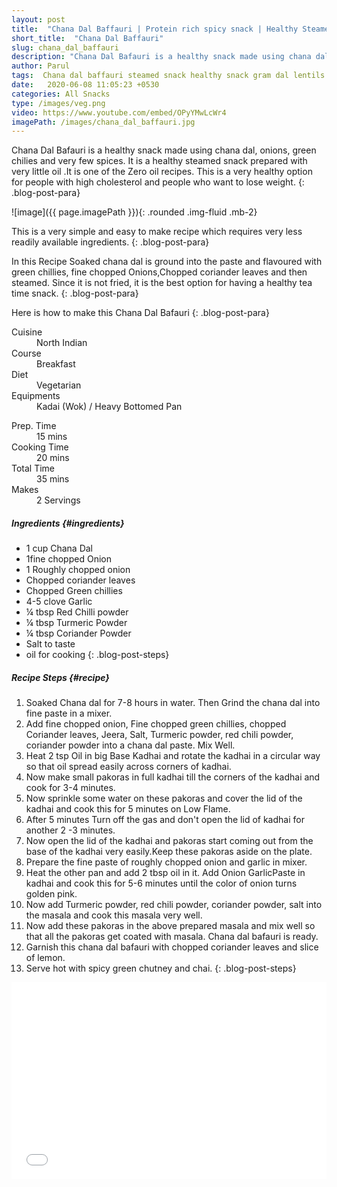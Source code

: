 ```yaml
---
layout: post
title:  "Chana Dal Baffauri | Protein rich spicy snack | Healthy Steamed Snack Recipe"
short_title:  "Chana Dal Baffauri"
slug: chana_dal_baffauri
description: "Chana Dal Bafauri is a healthy snack made using chana dal, onions, green chilies and very few spices. It is a healthy steamed snack prepared with very little oil .It is one of the Zero oil recipes. This is a very healthy option for people with high cholesterol and people who want to lose weight"
author: Parul
tags:  Chana dal baffauri steamed snack healthy snack gram dal lentils snacks protein enriched snackrecipes breakfast foodyindianmom less oil recipe tea time eevening snack gram dal lentil snack indian healthy appetizer kids tiffin breakfast recipe 
date:   2020-06-08 11:05:23 +0530
categories: All Snacks
type: /images/veg.png
video: https://www.youtube.com/embed/OPyYMwLcWr4
imagePath: /images/chana_dal_baffauri.jpg
---
```


Chana Dal Bafauri is a healthy snack made using chana dal, onions, green chilies and very few spices. It is a healthy steamed snack prepared with very little oil .It is one of the Zero oil recipes. This is a very healthy option for people with high cholesterol and people who want to lose weight.
{: .blog-post-para}

![image]({{ page.imagePath }}){: .rounded .img-fluid .mb-2}

This is a very simple and easy to make recipe which requires very less readily available ingredients.
{: .blog-post-para}

In this Recipe Soaked chana dal is ground into the paste and flavoured with green chillies, fine chopped Onions,Chopped coriander leaves and then steamed. Since it is not fried, it is the best option for having a healthy tea time snack. 
{: .blog-post-para}

Here is how to make this Chana Dal Bafauri
{: .blog-post-para}

<div class="row">
    <div class="col-md-6">
        <dl class="row">
            <dt class="col-sm-4">Cuisine</dt><dd class="col-sm-7">North Indian</dd>
            <dt class="col-sm-4">Course</dt><dd class="col-sm-7">Breakfast</dd>
            <dt class="col-sm-4">Diet</dt><dd class="col-sm-7">Vegetarian</dd>
            <dt class="col-sm-4">Equipments</dt><dd class="col-sm-7">Kadai (Wok) / Heavy Bottomed Pan</dd>
        </dl>
    </div>
    <div class="col-md-6">
        <dl class="row">
            <dt class="col-sm-5">Prep. Time</dt><dd class="col-sm-7">15 mins</dd>
            <dt class="col-sm-5">Cooking Time</dt><dd class="col-sm-7">20 mins</dd>
            <dt class="col-sm-5">Total Time</dt><dd class="col-sm-7">35 mins</dd>
            <dt class="col-sm-5">Makes</dt><dd class="col-sm-7">2 Servings</dd>
        </dl>
    </div>
</div>

##### **Ingredients** {#ingredients}
- 1 cup Chana Dal
- 1fine chopped Onion
- 1 Roughly chopped onion
- Chopped coriander leaves
- Chopped Green chillies
- 4-5 clove Garlic
- ¼ tbsp Red Chilli powder
- ¼ tbsp Turmeric Powder
- ¼ tbsp Coriander Powder
- Salt to taste
- oil for cooking
{: .blog-post-steps}

##### **Recipe Steps** {#recipe}
1. Soaked Chana dal for 7-8 hours in water. Then Grind the chana dal into fine paste in a mixer.
1. Add fine chopped onion, Fine chopped green chillies, chopped Coriander leaves, Jeera,  Salt, Turmeric powder, red chili powder, coriander powder into a chana dal paste. Mix Well.
1. Heat 2 tsp Oil in big Base Kadhai and rotate the kadhai in a circular way so that oil spread easily across corners of kadhai.
1. Now make small pakoras in full kadhai till the corners of the kadhai and cook for 3-4 minutes.
1. Now sprinkle some water on these pakoras and cover the lid of the kadhai  and cook this  for 5 minutes on Low Flame.
1. After 5 minutes Turn off the gas and don't open the lid of kadhai for another 2 -3 minutes.
1. Now open the lid of the kadhai and pakoras start coming out from the base of the kadhai very easily.Keep these pakoras aside on the plate.
1. Prepare the fine paste of roughly chopped onion and garlic in mixer.
1. Heat the other pan and add 2 tbsp oil in it. Add Onion GarlicPaste in kadhai and cook this for 5-6 minutes until the color of onion turns golden pink.
1. Now add Turmeric powder, red chili powder, coriander powder, salt into the masala and cook this masala very well.
1. Now add these pakoras in the above prepared masala and mix well so that all the pakoras get coated with masala. Chana dal bafauri is ready.
1. Garnish this chana dal bafauri with chopped coriander leaves and slice of lemon.
1. Serve hot with spicy green chutney and chai.
{: .blog-post-steps}

<div class="row" id="video">
    <div class="col-md-12">
        <div class="embed-responsive embed-responsive-16by9">
            <iframe width="100%" height="315" src="{{page.video}}" frameborder="0" allow="accelerometer; autoplay; encrypted-media; gyroscope; picture-in-picture" allowfullscreen></iframe>
        </div>
    </div>
</div>
<br>

